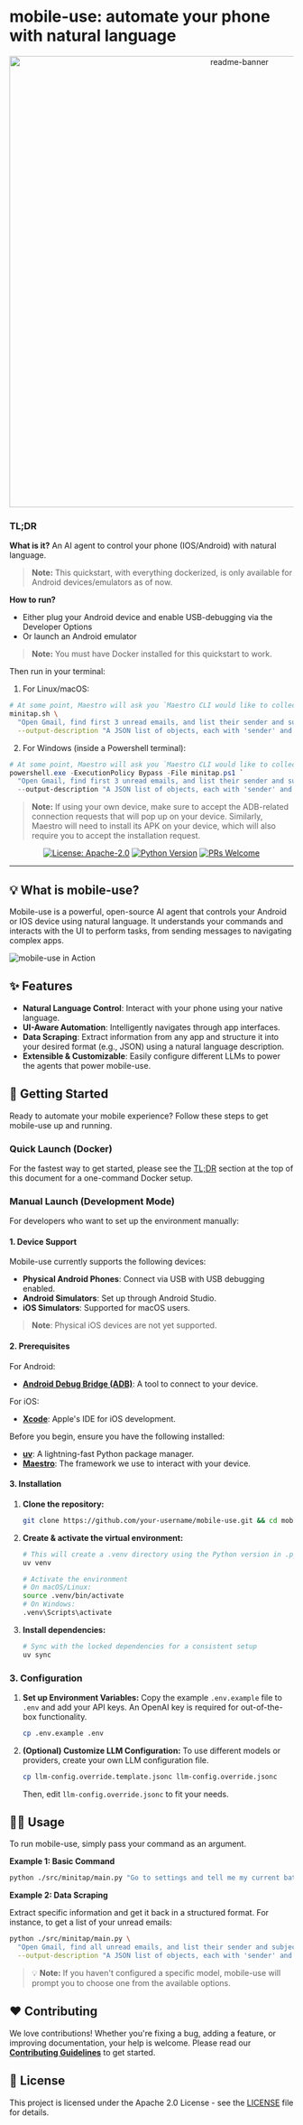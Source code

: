 # mobile-use: automate your phone with natural language

<p align="center">
  <img src="./doc/readme-banner.gif" alt="readme-banner" width="800"/>
</p>

### TL;DR

**What is it?** An AI agent to control your phone (IOS/Android) with natural language.

> **Note:** This quickstart, with everything dockerized, is only available for Android devices/emulators as of now.

**How to run?**

- Either plug your Android device and enable USB-debugging via the Developer Options
- Or launch an Android emulator

> **Note:** You must have Docker installed for this quickstart to work.

Then run in your terminal:

1. For Linux/macOS:

```bash
# At some point, Maestro will ask you `Maestro CLI would like to collect anonymous usage data to improve the product.`. It's up to you whether you accept (i.e enter 'Y') or not (i.e. enter 'n').
minitap.sh \
  "Open Gmail, find first 3 unread emails, and list their sender and subject line" \
  --output-description "A JSON list of objects, each with 'sender' and 'subject' keys"
```

2. For Windows (inside a Powershell terminal):

```powershell
# At some point, Maestro will ask you `Maestro CLI would like to collect anonymous usage data to improve the product.`. It's up to you whether you accept (i.e enter 'Y') or not (i.e. enter 'n').
powershell.exe -ExecutionPolicy Bypass -File minitap.ps1 `
  "Open Gmail, find first 3 unread emails, and list their sender and subject line" `
  --output-description "A JSON list of objects, each with 'sender' and 'subject' keys"
```

> **Note:** If using your own device, make sure to accept the ADB-related connection requests that will pop up on your device.
> Similarly, Maestro will need to install its APK on your device, which will also require you to accept the installation request.

<div align="center">

[![License: Apache-2.0](https://img.shields.io/badge/License-Apache_2.0-blue.svg)](https://opensource.org/licenses/Apache-2.0)
[![Python Version](https://img.shields.io/badge/python-3.12-blue.svg)](https://www.python.org/downloads/release/python-3120/)
[![PRs Welcome](https://img.shields.io/badge/PRs-welcome-brightgreen.svg)](CONTRIBUTING.md)

</div>

---

## 💡 What is mobile-use?

Mobile-use is a powerful, open-source AI agent that controls your Android or IOS device using natural language. It understands your commands and interacts with the UI to perform tasks, from sending messages to navigating complex apps.

![mobile-use in Action](./doc/linkedin-demo.gif)

## ✨ Features

- **Natural Language Control**: Interact with your phone using your native language.
- **UI-Aware Automation**: Intelligently navigates through app interfaces.
- **Data Scraping**: Extract information from any app and structure it into your desired format (e.g., JSON) using a natural language description.
- **Extensible & Customizable**: Easily configure different LLMs to power the agents that power mobile-use.

## 🚀 Getting Started

Ready to automate your mobile experience? Follow these steps to get mobile-use up and running.

### Quick Launch (Docker)

For the fastest way to get started, please see the [TL;DR](#tldr) section at the top of this document for a one-command Docker setup.

### Manual Launch (Development Mode)

For developers who want to set up the environment manually:

#### 1. Device Support

Mobile-use currently supports the following devices:

- **Physical Android Phones**: Connect via USB with USB debugging enabled.
- **Android Simulators**: Set up through Android Studio.
- **iOS Simulators**: Supported for macOS users.

> **Note**: Physical iOS devices are not yet supported.

#### 2. Prerequisites

For Android:

- **[Android Debug Bridge (ADB)](https://developer.android.com/studio/releases/platform-tools)**: A tool to connect to your device.

For iOS:

- **[Xcode](https://developer.apple.com/xcode/)**: Apple's IDE for iOS development.

Before you begin, ensure you have the following installed:

- **[uv](https://github.com/astral-sh/uv)**: A lightning-fast Python package manager.
- **[Maestro](https://maestro.mobile.dev/getting-started/installing-maestro)**: The framework we use to interact with your device.

#### 3. Installation

1.  **Clone the repository:**

    ```bash
    git clone https://github.com/your-username/mobile-use.git && cd mobile-use
    ```

2.  **Create & activate the virtual environment:**

    ```bash
    # This will create a .venv directory using the Python version in .python-version
    uv venv

    # Activate the environment
    # On macOS/Linux:
    source .venv/bin/activate
    # On Windows:
    .venv\Scripts\activate
    ```

3.  **Install dependencies:**
    ```bash
    # Sync with the locked dependencies for a consistent setup
    uv sync
    ```

### 3. Configuration

1.  **Set up Environment Variables:**
    Copy the example `.env.example` file to `.env` and add your API keys. An OpenAI key is required for out-of-the-box functionality.

    ```bash
    cp .env.example .env
    ```

2.  **(Optional) Customize LLM Configuration:**
    To use different models or providers, create your own LLM configuration file.
    ```bash
    cp llm-config.override.template.jsonc llm-config.override.jsonc
    ```
    Then, edit `llm-config.override.jsonc` to fit your needs.

## 👨‍💻 Usage

To run mobile-use, simply pass your command as an argument.

**Example 1: Basic Command**

```bash
python ./src/minitap/main.py "Go to settings and tell me my current battery level"
```

**Example 2: Data Scraping**

Extract specific information and get it back in a structured format. For instance, to get a list of your unread emails:

```bash
python ./src/minitap/main.py \
  "Open Gmail, find all unread emails, and list their sender and subject line" \
  --output-description "A JSON list of objects, each with 'sender' and 'subject' keys"
```

> 💡 **Note:** If you haven't configured a specific model, mobile-use will prompt you to choose one from the available options.

## ❤️ Contributing

We love contributions! Whether you're fixing a bug, adding a feature, or improving documentation, your help is welcome. Please read our **[Contributing Guidelines](CONTRIBUTING.md)** to get started.

## 📜 License

This project is licensed under the Apache 2.0 License - see the [LICENSE](LICENSE) file for details.
